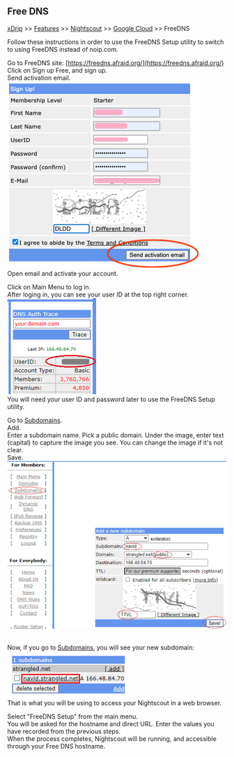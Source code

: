 ## Free DNS
[xDrip](../../README.md) >> [Features](../Features_page.md) >> [Nightscout](../Nightscout_page.md) >> [Google Cloud](./GoogleCloud.md) >> FreeDNS  

Follow these instructions in order to use the FreeDNS Setup utility to switch to using FreeDNS instead of noip.com.  

Go to FreeDNS site: [https://freedns.afraid.org/](https://freedns.afraid.org/)  
Click on Sign up Free, and sign up.  
Send activation email.  
![](./images/FreeDNS1.png)  
Open email and activate your account.  
  
Click on Main Menu to log in.  
After loging in, you can see your user ID at the top right corner.  
![](./images/FD_userID.png)  
You will need your user ID and password later to use the FreeDNS Setup utility.  
  
Go to [Subdomains](https://freedns.afraid.org/subdomain/).  
Add.  
Enter a subdomain name.  Pick a public domain.  Under the image, enter text (capital) to capture the image you see.  You can change the image if it's not clear.  
Save.  
![](./images/FreeDNS2.png)  
<br/>  
  
Now, if you go to [Subdomains](https://freedns.afraid.org/subdomain/), you will see your new subdomain:  
![](./images/FD_hostname.png)  
That is what you will be using to access your Nightscout in a web browser.
  
Select "FreeDNS Setup" from the main menu.  
You will be asked for the hostname and direct URL.  Enter the values you have recorded from the previous steps.  
When the process completes, Nightscout will be running, and accessible through your Free DNS hostname.  
